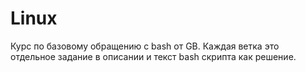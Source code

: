 # Linux
Курс по базовому обращению с bash от GB. Каждая ветка это отдельное задание в описании и текст bash скрипта как решение. 
